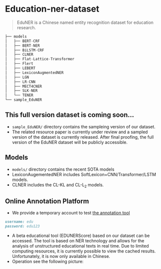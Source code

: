 # Education-ner-dataset

> EduNER is a Chinese named entity recognition dataset for education research.

```python
├── models
│   ├── BERT-CRF
│   ├── BERT-NER
│   ├── BiLSTM-CRF
│   ├── CLNER
│   ├── Flat-Lattice-Transformer
│   ├── Flert
│   ├── LEBERT
│   ├── LexiconAugmentedNER
│   ├── LGN
│   ├── LR-CNN
│   ├── MECT4CNER
│   ├── SLK-NER
│   └── TENER
└── sample_EduNER
```

## This full version dataset is coming soon...
- `sample_EduNER/` directory contains the sampleing version of our dataset.
- The related resource paper is currently under review and a sampled version of the dataset is currently released. After final proofing, the full version of the EduNER dataset will be publicly accessible.


## Models
- `models/` directory contains the recent SOTA models
- LexiconAugementedNER includes SoftLexicon+CNN/Transformer/LSTM models.
- CLNER includes the CL-KL and CL-L<sub>2</sub> models.

## Online Annotation Platform
- We provide a temporary account to test [the annotation tool](http://openaied.cn/) 
```markdown
username: edu
password: edu123
```
- A beta educational tool (EDUNERScore) based on our dataset can be accessed. The tool is based on NER technology and allows for the analysis of unstructured educational texts in real time. Due to limited computing resources, it is currently possible to view the cached results. Unfortunately, it is now only available in Chinese.
- Operation see the following picture:
